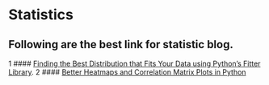 # Statistics


## Following are the best link for statistic blog.

1 #### [Finding the Best Distribution that Fits Your Data using Python’s Fitter Library](https://medium.com/the-researchers-guide/finding-the-best-distribution-that-fits-your-data-using-pythons-fitter-library-319a5a0972e9).
2 #### [Better Heatmaps and Correlation Matrix Plots in Python](https://towardsdatascience.com/better-heatmaps-and-correlation-matrix-plots-in-python-41445d0f2bec)
